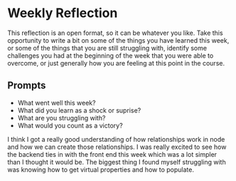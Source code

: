 # Weekly Reflection
This reflection is an open format, so it can be whatever you like. Take this opportunity to write a bit on some of the things you have learned this week, or some of the things that you are still struggling with, identify some challenges you had at the beginning of the week that you were able to overcome, or just generally how you are feeling at this point in the course.

## Prompts
- What went well this week?
- What did you learn as a shock or suprise?
- What are you struggling with?
- What would you count as a victory?

I think I got a really good understanding of how relationships work in node and how we can create those relationships. I was really excited to see how the backend ties in with the front end this week which was a lot simpler than I thought it would be. The biggest thing I found myself struggling with was knowing how to get virtual properties and how to populate. 